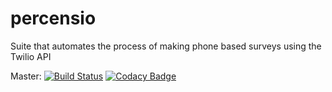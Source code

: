 # percensio

Suite that automates the process of making phone based surveys using the Twilio API

Master: [![Build Status](https://travis-ci.org/migueljbento/percensio.svg?branch=master)](https://travis-ci.org/migueljbento/percensio) [![Codacy Badge](https://api.codacy.com/project/badge/grade/931714cc8f2949a7b4a36a204ff5bcc1)](https://www.codacy.com/app/migueljbento/percensio)
